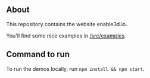 ## About

This repository contains the website enable3d.io.

You'll find some nice examples in [/src/examples](/src/examples).

## Command to run

To run the demos locally, run `npm install && npm start`.

